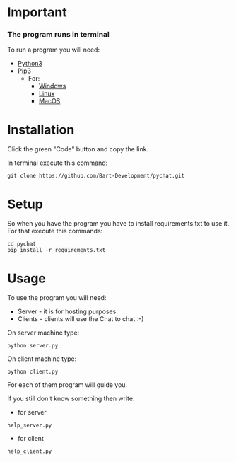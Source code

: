 # Important

### The program runs in terminal
To run a program you will need:
* [Python3](https://www.python.org/downloads/)
* Pip3
  * For: 
    - [Windows](https://phoenixnap.com/kb/install-pip-windows) 
    - [Linux](https://www.tecmint.com/install-pip-in-linux/)
    - [MacOS](https://www.geeksforgeeks.org/how-to-install-pip-in-macos/) 


# Installation
Click the green "Code" button and copy the link.

In terminal execute this command:

```
git clone https://github.com/Bart-Development/pychat.git
```

# Setup
So when you have the program you have to install requirements.txt to use it.
For that execute this commands:

```
cd pychat
pip install -r requirements.txt
```

# Usage

To use the program you will need:
* Server - it is for hosting purposes
* Clients - clients will use the Chat to chat :-)

On server machine type:

```
python server.py
```

On client machine type:

```
python client.py
```

For each of them program will guide you.

If you still don't know something then write:
- for server
```
help_server.py
```

- for client

```
help_client.py
```
